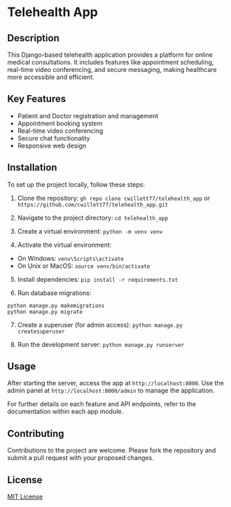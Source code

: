 # Telehealth App

## Description

This Django-based telehealth application provides a platform for online medical consultations. It includes features like appointment scheduling, real-time video conferencing, and secure messaging, making healthcare more accessible and efficient.

## Key Features

- Patient and Doctor registration and management
- Appointment booking system
- Real-time video conferencing
- Secure chat functionality
- Responsive web design

## Installation

To set up the project locally, follow these steps:

1. Clone the repository:
   `gh repo clone cwillett77/telehealth_app`
   or
   `https://github.com/cwillett77/telehealth_app.git`

2. Navigate to the project directory:
   `cd telehealth_app`

3. Create a virtual environment:
   `python -m venv venv`

4. Activate the virtual environment:

- On Windows: `venv\Scripts\activate`
- On Unix or MacOS: `source venv/bin/activate`

5. Install dependencies:
   `pip install -r requirements.txt`

6. Run database migrations:

```
python manage.py makemigrations
python manage.py migrate
```

7. Create a superuser (for admin access):
   `python manage.py createsuperuser`

8. Run the development server:
   `python manage.py runserver`

## Usage

After starting the server, access the app at `http://localhost:8000`. Use the admin panel at `http://localhost:8000/admin` to manage the application.

For further details on each feature and API endpoints, refer to the documentation within each app module.

## Contributing

Contributions to the project are welcome. Please fork the repository and submit a pull request with your proposed changes.

## License

[MIT License](LICENSE.md)
